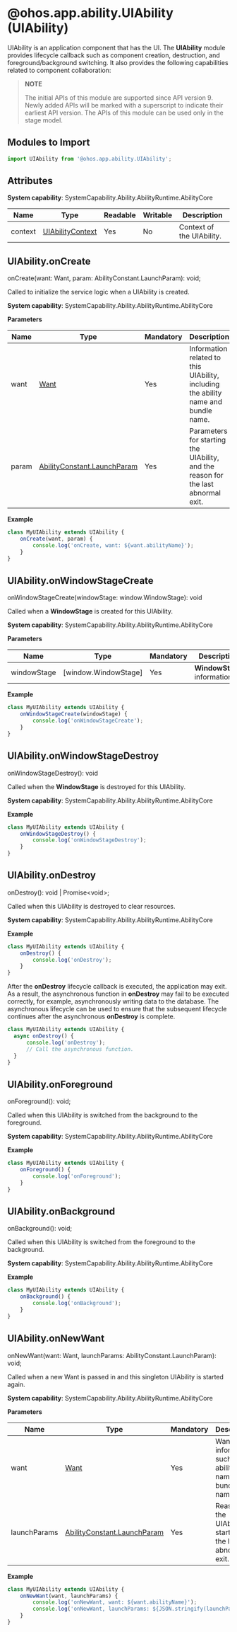# @ohos.app.ability.UIAbility (UIAbility)

UIAbility is an application component that has the UI. The **UIAbility** module provides lifecycle callback such as component creation, destruction, and foreground/background switching. It also provides the following capabilities related to component collaboration:

> **NOTE**
> 
> The initial APIs of this module are supported since API version 9. Newly added APIs will be marked with a superscript to indicate their earliest API version. 
> The APIs of this module can be used only in the stage model.

## Modules to Import

```ts
import UIAbility from '@ohos.app.ability.UIAbility';
```

## Attributes

**System capability**: SystemCapability.Ability.AbilityRuntime.AbilityCore

| Name| Type| Readable| Writable| Description|
| -------- | -------- | -------- | -------- | -------- |
| context | [UIAbilityContext](js-apis-inner-application-uiAbilityContext.md) | Yes| No| Context of the UIAbility.|

## UIAbility.onCreate

onCreate(want: Want, param: AbilityConstant.LaunchParam): void;

Called to initialize the service logic when a UIAbility is created.

**System capability**: SystemCapability.Ability.AbilityRuntime.AbilityCore

**Parameters**

| Name| Type| Mandatory| Description|
| -------- | -------- | -------- | -------- |
| want | [Want](js-apis-app-ability-want.md) | Yes| Information related to this UIAbility, including the ability name and bundle name.|
| param | [AbilityConstant.LaunchParam](js-apis-app-ability-abilityConstant.md#abilityconstantlaunchparam) | Yes| Parameters for starting the UIAbility, and the reason for the last abnormal exit.|

**Example**

  ```ts
  class MyUIAbility extends UIAbility {
      onCreate(want, param) {
          console.log('onCreate, want: ${want.abilityName}');
      }
  }
  ```


## UIAbility.onWindowStageCreate

onWindowStageCreate(windowStage: window.WindowStage): void

Called when a **WindowStage** is created for this UIAbility.

**System capability**: SystemCapability.Ability.AbilityRuntime.AbilityCore

**Parameters**

| Name| Type| Mandatory| Description|
| -------- | -------- | -------- | -------- |
| windowStage | [window.WindowStage] | Yes| **WindowStage** information.|

**Example**
    
  ```ts
  class MyUIAbility extends UIAbility {
      onWindowStageCreate(windowStage) {
          console.log('onWindowStageCreate');
      }
  }
  ```


## UIAbility.onWindowStageDestroy

onWindowStageDestroy(): void

Called when the **WindowStage** is destroyed for this UIAbility.

**System capability**: SystemCapability.Ability.AbilityRuntime.AbilityCore

**Example**
    
  ```ts
  class MyUIAbility extends UIAbility {
      onWindowStageDestroy() {
          console.log('onWindowStageDestroy');
      }
  }
  ```

## UIAbility.onDestroy

onDestroy(): void | Promise&lt;void&gt;;

Called when this UIAbility is destroyed to clear resources.

**System capability**: SystemCapability.Ability.AbilityRuntime.AbilityCore

**Example**
    

  ```ts
  class MyUIAbility extends UIAbility {
      onDestroy() {
          console.log('onDestroy');
      }
  }
  ```

After the **onDestroy** lifecycle callback is executed, the application may exit. As a result, the asynchronous function in **onDestroy** may fail to be executed correctly, for example, asynchronously writing data to the database. The asynchronous lifecycle can be used to ensure that the subsequent lifecycle continues after the asynchronous **onDestroy** is complete.

  ```ts
class MyUIAbility extends UIAbility {
    async onDestroy() {
        console.log('onDestroy');
        // Call the asynchronous function.
    }
}
  ```

## UIAbility.onForeground

onForeground(): void;

Called when this UIAbility is switched from the background to the foreground.

**System capability**: SystemCapability.Ability.AbilityRuntime.AbilityCore

**Example**
    
  ```ts
  class MyUIAbility extends UIAbility {
      onForeground() {
          console.log('onForeground');
      }
  }
  ```


## UIAbility.onBackground

onBackground(): void;

Called when this UIAbility is switched from the foreground to the background.

**System capability**: SystemCapability.Ability.AbilityRuntime.AbilityCore

**Example**
    
  ```ts
  class MyUIAbility extends UIAbility {
      onBackground() {
          console.log('onBackground');
      }
  }
  ```


## UIAbility.onNewWant

onNewWant(want: Want, launchParams: AbilityConstant.LaunchParam): void;

Called when a new Want is passed in and this singleton UIAbility is started again.

**System capability**: SystemCapability.Ability.AbilityRuntime.AbilityCore

**Parameters**

| Name| Type| Mandatory| Description|
| -------- | -------- | -------- | -------- |
| want | [Want](js-apis-app-ability-want.md) | Yes| Want information, such as the ability name and bundle name.|
| launchParams | [AbilityConstant.LaunchParam](js-apis-app-ability-abilityConstant.md#abilityconstantlaunchparam) | Yes| Reason for the UIAbility startup and the last abnormal exit.|

**Example**
    
  ```ts
  class MyUIAbility extends UIAbility {
      onNewWant(want, launchParams) {
          console.log('onNewWant, want: ${want.abilityName}');
          console.log('onNewWant, launchParams: ${JSON.stringify(launchParams)}');
      }
  }
  ```
